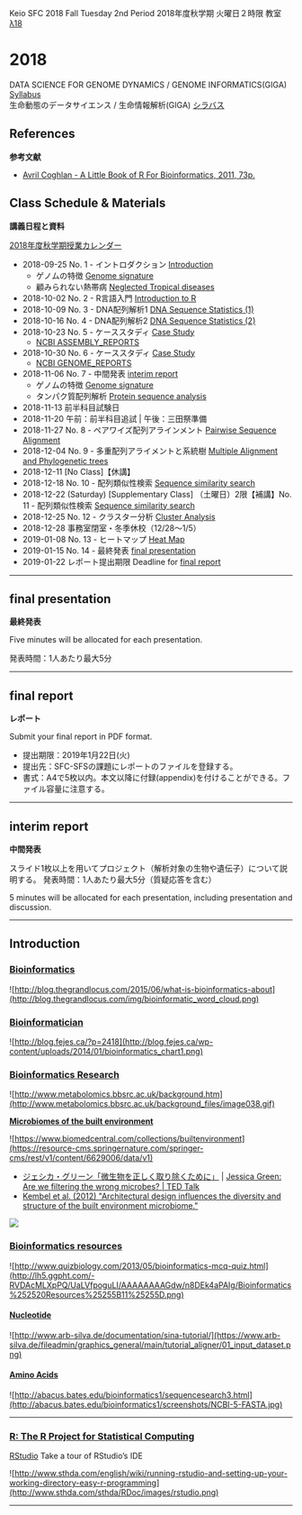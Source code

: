 Keio SFC
2018 Fall Tuesday 2nd Period
2018年度秋学期 火曜日２時限
教室 [λ18](http://classroom.sfc.keio.ac.jp/class/l-to/l-18.html)  

# 2018
DATA SCIENCE FOR GENOME DYNAMICS / GENOME INFORMATICS(GIGA)
[Syllabus](https://vu.sfc.keio.ac.jp/course2014/summary/syll_view_c.cgi?yc=2018_25381&ks=44020&key=9784582d9d1626fe1d3cf9c717c2d120&lang=en)  
生命動態のデータサイエンス / 生命情報解析(GIGA)
[シラバス](https://vu.sfc.keio.ac.jp/course2014/summary/syll_view_c.cgi?yc=2018_25381&ks=44020&key=9784582d9d1626fe1d3cf9c717c2d120&lang=ja)  

## References
**参考文献**

- [Avril Coghlan - A Little Book of R For Bioinformatics, 2011, 73p.](https://github.com/haruosuz/r4bioinfo/tree/master/R_Avril_Coghlan)

## Class Schedule & Materials
**講義日程と資料**

[2018年度秋学期授業カレンダー](https://www.sfc.keio.ac.jp/doc/18f_calendar_171211_j.pdf)

- 2018-09-25 No. 1 - イントロダクション [Introduction](#introduction)
  - ゲノムの特徴 [Genome signature](https://github.com/haruosuz/DS4GD/blob/master/2018giga/CaseStudy.md#genome-signature)
  - 顧みられない熱帯病 [Neglected Tropical diseases](https://github.com/haruosuz/r4bioinfo/blob/master/R_Avril_Coghlan/README.md#neglected-tropical-diseases)
- 2018-10-02 No. 2 - R言語入門 [Introduction to R](https://github.com/haruosuz/r4bioinfo/blob/master/R_Avril_Coghlan/README.md#how-to-install-r-and-a-brief-introduction-to-r)
- 2018-10-09 No. 3 - DNA配列解析1 [DNA Sequence Statistics (1)](https://github.com/haruosuz/r4bioinfo/blob/master/R_Avril_Coghlan/README.md#dna-sequence-statistics-1)
- 2018-10-16 No. 4 - DNA配列解析2 [DNA Sequence Statistics (2)](https://github.com/haruosuz/r4bioinfo/blob/master/R_Avril_Coghlan/README.md#dna-sequence-statistics-2)
- 2018-10-23 No. 5 - ケーススタディ [Case Study](https://github.com/haruosuz/DS4GD/blob/master/2018giga/CaseStudy.md)
  - [NCBI ASSEMBLY_REPORTS](https://github.com/haruosuz/DS4GD/blob/master/2018giga/CaseStudy.md#ncbi-assembly_reports)
- 2018-10-30 No. 6 - ケーススタディ [Case Study](https://github.com/haruosuz/DS4GD/blob/master/2018giga/CaseStudy.md)
  - [NCBI GENOME_REPORTS](https://github.com/haruosuz/DS4GD/blob/master/2018giga/CaseStudy.md#ncbi-genome_reports)
- 2018-11-06 No. 7 - 中間発表 [interim report](#interim-report)
  - ゲノムの特徴 [Genome signature](https://github.com/haruosuz/DS4GD/blob/master/2018/CaseStudy.md#genome-signature)
  - タンパク質配列解析 [Protein sequence analysis](https://github.com/haruosuz/r4bioinfo/blob/master/R_Avril_Coghlan/README.md#pairwise-sequence-alignment)
- 2018-11-13 前半科目試験日
- 2018-11-20 午前：前半科目追試 | 午後：三田祭準備
- 2018-11-27 No. 8 - ペアワイズ配列アラインメント [Pairwise Sequence Alignment](https://github.com/haruosuz/r4bioinfo/blob/master/R_Avril_Coghlan/README.md#pairwise-global-alignment-of-dna-sequences-using-the-needleman-wunsch-algorithm)
- 2018-12-04 No. 9 - 多重配列アライメントと系統樹 [Multiple Alignment and Phylogenetic trees](https://github.com/haruosuz/r4bioinfo/blob/master/R_Avril_Coghlan/README.md#multiple-alignment-and-phylogenetic-trees)
- 2018-12-11 [No Class]【休講】
- 2018-12-18 No. 10 - 配列類似性検索 [Sequence similarity search](https://github.com/haruosuz/DS4GD/blob/master/2018giga/CaseStudy.md#sequence-similarity-search)
- 2018-12-22 (Saturday) [Supplementary Class] （土曜日）2限【補講】No. 11 - 配列類似性検索 [Sequence similarity search](https://github.com/haruosuz/DS4GD/blob/master/2018giga/CaseStudy.md#sequence-similarity-search)
- 2018-12-25 No. 12  - クラスター分析 [Cluster Analysis](https://github.com/haruosuz/DS4GD/blob/master/2017/hclust.md)
- 2018-12-28 事務室閉室・冬季休校（12/28～1/5）
- 2019-01-08 No. 13 - ヒートマップ [Heat Map](https://github.com/haruosuz/DS4GD/blob/master/2017/hclust.md#heat-map)
- 2019-01-15 No. 14 - 最終発表 [final presentation](#final-presentation)
- 2019-01-22 レポート提出期限 Deadline for [final report](#final-report)

----------
## final presentation
**最終発表**

Five minutes will be allocated for each presentation.

発表時間：1人あたり最大5分

----------
## final report
**レポート**

Submit your final report in PDF format.

- 提出期限：2019年1月22日(火)  
- 提出先：SFC-SFSの課題にレポートのファイルを登録する。  
- 書式：A4で5枚以内。本文以降に付録(appendix)を付けることができる。ファイル容量に注意する。

----------
## interim report
**中間発表**

スライド1枚以上を用いてプロジェクト（解析対象の生物や遺伝子）について説明する。
発表時間：1人あたり最大5分（質疑応答を含む）

5 minutes will be allocated for each presentation, including presentation and discussion.

----------

## Introduction

### [Bioinformatics](http://blog.thegrandlocus.com/2015/06/what-is-bioinformatics-about)
 
![http://blog.thegrandlocus.com/2015/06/what-is-bioinformatics-about](http://blog.thegrandlocus.com/img/bioinformatic_word_cloud.png)

### [Bioinformatician](http://blog.fejes.ca/?p=2418)

![http://blog.fejes.ca/?p=2418](http://blog.fejes.ca/wp-content/uploads/2014/01/bioinformatics_chart1.png)

### [Bioinformatics Research](https://github.com/haruosuz/books/tree/master/bbs#13-principal-applications-of-bioinformatics)

![http://www.metabolomics.bbsrc.ac.uk/background.htm](http://www.metabolomics.bbsrc.ac.uk/background_files/image038.gif)

**[Microbiomes of the built environment](https://en.wikipedia.org/wiki/Microbiomes_of_the_built_environment)**

![https://www.biomedcentral.com/collections/builtenvironment](https://resource-cms.springernature.com/springer-cms/rest/v1/content/6629006/data/v1)

- [ジェシカ・グリーン「微生物を正しく取り除くために」](http://www.ted.com/talks/jessica_green_are_we_filtering_the_wrong_microbes?language=ja) | [Jessica Green: Are we filtering the wrong microbes? | TED Talk](https://www.ted.com/talks/jessica_green_are_we_filtering_the_wrong_microbes)
- [Kembel et al. (2012) "Architectural design influences the diversity and structure of the built environment microbiome."](https://www.ncbi.nlm.nih.gov/pubmed/22278670)

![](https://media.nature.com/m685/nature-assets/ismej/journal/v6/n8/images/ismej2011211f2.jpg)

### [Bioinformatics resources](https://github.com/haruosuz/books/tree/master/bbs#15-publicly-available-bioinformatics-resources)

![http://www.quizbiology.com/2013/05/bioinformatics-mcq-quiz.html](http://lh5.ggpht.com/-RVDAcMLXpPQ/UaLVfpoguLI/AAAAAAAAGdw/n8DEk4aPAIg/Bioinformatics%252520Resources%25255B11%25255D.png)

#### [Nucleotide](http://www.ddbj.nig.ac.jp/sub/code-e.html#nucleotide)

![http://www.arb-silva.de/documentation/sina-tutorial/](https://www.arb-silva.de/fileadmin/graphics_general/main/tutorial_aligner/01_input_dataset.png)

#### [Amino Acids](http://www.ddbj.nig.ac.jp/sub/code-e.html#amino)

![http://abacus.bates.edu/bioinformatics1/sequencesearch3.html](http://abacus.bates.edu/bioinformatics1/screenshots/NCBI-5-FASTA.jpg)

----------

### [R: The R Project for Statistical Computing](https://www.r-project.org/)
[RStudio](https://www.rstudio.com/products/RStudio/)
Take a tour of RStudio’s IDE

![http://www.sthda.com/english/wiki/running-rstudio-and-setting-up-your-working-directory-easy-r-programming](http://www.sthda.com/sthda/RDoc/images/rstudio.png)

----------

